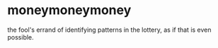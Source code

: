 # moneymoneymoney  
  
the fool's errand of identifying patterns in the lottery, as if that is even possible.  

